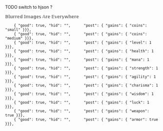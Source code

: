 TODO switch to hjson ?

𝔹𝕝𝕦𝕣𝕣𝕖𝕕 𝕀𝕞𝕒𝕘𝕖𝕤 𝔸𝕣𝕖 𝔼𝕧𝕖𝕣𝕪𝕨𝕙𝕖𝕣𝕖


		{ "good": true, "hid": "",      "post": { "gains": { "coins": "small" }}},
		{ "good": true, "hid": "",      "post": { "gains": { "coins": "medium" }}},
		{ "good": true, "hid": "",      "post": { "gains": { "level": 1 }}},
		{ "good": true, "hid": "",      "post": { "gains": { "health": 1 }}},
		{ "good": true, "hid": "",      "post": { "gains": { "mana": 1 }}},
		{ "good": true, "hid": "",      "post": { "gains": { "strength": 1 }}},
		{ "good": true, "hid": "",      "post": { "gains": { "agility": 1 }}},
		{ "good": true, "hid": "",      "post": { "gains": { "charisma": 1 }}},
		{ "good": true, "hid": "",      "post": { "gains": { "wisdom": 1 }}},
		{ "good": true, "hid": "",      "post": { "gains": { "luck": 1 }}},
		{ "good": true, "hid": "",      "post": { "gains": { "weapon": true }}},
		{ "good": true, "hid": "",      "post": { "gains": { "armor": true }}},

